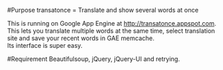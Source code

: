 #Purpose
transatonce = Translate and show several words at once  

This is running on Google App Engine at <http://transatonce.appspot.com>.  
This lets you translate multiple words at the same time, select translation site and save your recent words in GAE memcache.  
Its interface is super easy.

#Requirement
Beautifulsoup, jQuery, jQuery-UI and retrying.

